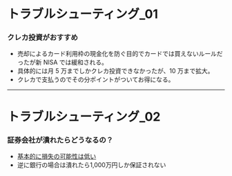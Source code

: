 # トラブルシューティング_01

### クレカ投資がおすすめ

- 売却によるカード利用枠の現金化を防ぐ目的でカードでは買えないルールだったが新 NISA では緩和される。
- 具体的には月 5 万までしかクレカ投資できなかったが、10 万まで拡大。
- クレカで支払うのでその分ポイントがついてお得になる。

<Youtube id="z1i87e0x1LI?si=uVabtHZQJCp-nX_M"/>

---

# トラブルシューティング_02

### 証券会社が潰れたらどうなるの？

- [基本的に損失の可能性は低い](https://www.toushin.or.jp/investmenttrust/meritrisk/safety/index.html)
- 逆に銀行の場合は潰れたら1,000万円しか保証されない

<Youtube id="wdkeoIzVzTg?si=qyaIfeihRIWloobJ"/>
